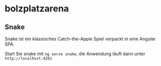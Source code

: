 # bolzplatzarena
## Snake

Snake ist ein klassisches Catch-the-Apple Spiel verpackt in eine Angular SPA.

Start Sie snake mit `ng serve snake`, die Anwendung läuft dann unter `http://localhost:4201`
